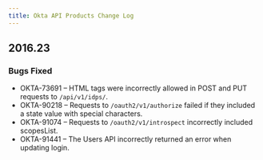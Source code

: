 ```yaml
---
title: Okta API Products Change Log
---
```


## 2016.23

### Bugs Fixed

* OKTA-73691 – HTML tags were incorrectly allowed in POST and PUT requests to `/api/v1/idps/`.
* OKTA-90218 – Requests to `/oauth2/v1/authorize` failed if they included a state value with special characters.
* OKTA-91074 – Requests to `/oauth2/v1/introspect` incorrectly included scopesList.
* OKTA-91441 – The Users API incorrectly returned an error when updating login. 

